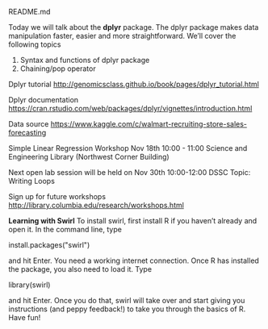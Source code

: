 README.md

Today we will talk about the **dplyr** package. The dplyr package makes data manipulation faster, easier and more straightforward. We’ll cover the following topics

1. Syntax and functions of dplyr package
2. Chaining/pop operator


Dplyr tutorial
http://genomicsclass.github.io/book/pages/dplyr_tutorial.html

Dplyr documentation
https://cran.rstudio.com/web/packages/dplyr/vignettes/introduction.html

Data source
https://www.kaggle.com/c/walmart-recruiting-store-sales-forecasting

Simple Linear Regression Workshop
Nov 18th 10:00 - 11:00 Science and Engineering Library (Northwest Corner Building)

Next open lab session will be held on Nov 30th 10:00-12:00 DSSC
Topic: Writing Loops

Sign up for future workshops
http://library.columbia.edu/research/workshops.html



**Learning with Swirl**
To install swirl, first install R if you haven’t already and open it. In the command line, type

install.packages("swirl")

and hit Enter. You need a working internet connection. Once R has installed the package, you also need to load it. Type

library(swirl)

and hit Enter. Once you do that, swirl will take over and start giving you instructions (and peppy feedback!) to take you through the basics of R. 
Have fun!
